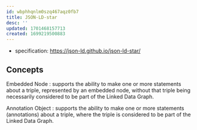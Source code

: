 ```yaml
---
id: wbphhqnlm0szq467aqz0fb7
title: JSON-LD-star
desc: ''
updated: 1701468157713
created: 1699219500883
---
```


- specification: https://json-ld.github.io/json-ld-star/

## Concepts

Embedded Node
: supports the ability to make one or more statements about a triple, represented by an embedded node, without that triple being necessarily considered to be part of the Linked Data Graph.

Annotation Object
: supports the ability to make one or more statements (annotations) about a triple, where the triple is considered to be part of the Linked Data Graph.
